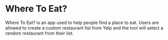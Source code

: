 Where To Eat?
==========
Where To Eat? is an app used to help people find a place to eat. Users are allowed to create a custom restaurant list from Yelp and the tool will select a random restaurant from their list.
